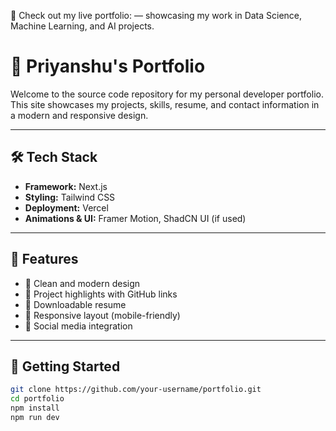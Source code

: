 🚀 Check out my live portfolio:  — showcasing my work in Data Science, Machine Learning, and AI projects.

# 💼 Priyanshu's Portfolio


Welcome to the source code repository for my personal developer portfolio. This site showcases my projects, skills, resume, and contact information in a modern and responsive design.



---

## 🛠 Tech Stack

- **Framework:** Next.js
- **Styling:** Tailwind CSS
- **Deployment:** Vercel
- **Animations & UI:** Framer Motion, ShadCN UI (if used)

---

## 📁 Features

- 💬 Clean and modern design
- 🧠 Project highlights with GitHub links
- 📄 Downloadable resume
- 📱 Responsive layout (mobile-friendly)
- 🔗 Social media integration

---

## 🚀 Getting Started

```bash
git clone https://github.com/your-username/portfolio.git
cd portfolio
npm install
npm run dev
